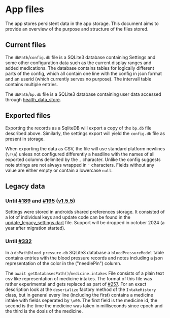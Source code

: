 # App files

The app stores persistent data in the app storage. This document aims to provide an overview of the purpose and structure of the files stored.

## Current files

The `dbPath`/`config.db` file is a SQLite3 database containing Settings and some other configuration data such as the current display ranges and added medications. The database contains tables for logically different parts of the config, which all contain one line with the config in json format and an userid (which currently serves no purpose). The intervall table contains multiple entries.

The `dbPath`/`bp.db` file is a SQLite3 database containing user data accessed through [health_data_store](data-package.md). 

## Exported files

Exporting the records as a SqliteDB will export a copy of the `bp.db` file described above. Similarly, the settings export will yield the `config.db` file as present in storage.

When exporting the data as CSV, the file will use standard platform newlines (`\r\n`) unless not configured differently a headline with the names of all exported columns delimited by the `,` character. Unlike the config suggests note strings are not always wrapped in `'` characters. Fields without any value are either empty or contain a lowercase `null`.

## Legacy data

### Until [#189](https://github.com/NobodyForNothing/blood-pressure-monitor-fl/pull/189) and [#195](https://github.com/NobodyForNothing/blood-pressure-monitor-fl/pull/195) ([v1.5.5](https://github.com/NobodyForNothing/blood-pressure-monitor-fl/tree/v1.5.5))

Settings were stored in androids shared preferences storage. It consisted of a lot of individual keys and update code can be found in the [update_legacy_settings.dart](https://github.com/NobodyForNothing/blood-pressure-monitor-fl/blob/main/app/lib/model/storage/update_legacy_settings.dart) file. Support will be dropped in october 2024 (a year after migration started).

### Until [#332](https://github.com/NobodyForNothing/blood-pressure-monitor-fl/pull/332/)

In a `dbPath`/`blood_pressure.db` SQLite3 database a `bloodPressureModel` table contains entries with the blood pressure records and notes including a json representation of the color in the ("needlePin") column.

The `await getDatabasesPath()`/`medicine.intakes` File consists of a plain text csv like representation of medicine intakes. The format of this file was rather experimental and gets replaced as part of [#257](https://github.com/NobodyForNothing/blood-pressure-monitor-fl/issues/257). For an exact description look at the `deserialize` factory method of the `IntakeHistory` class, but in general every line (including the first) contains a medicine intake with fields seperated by `\x00`. The first field is the medicine id, the second is the time the medicine was taken in milliseconds since epoch and the third is the dosis of the medicine.